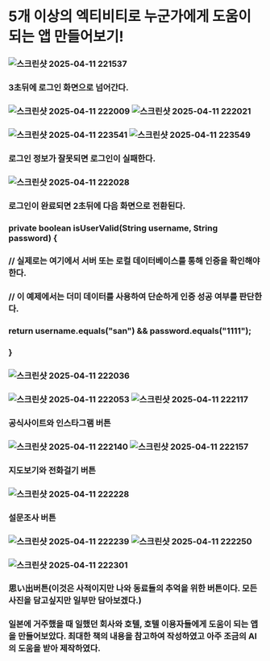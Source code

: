 # 5개 이상의 엑티비티로 누군가에게 도움이 되는 앱 만들어보기!

### ![스크린샷 2025-04-11 221537](https://github.com/user-attachments/assets/efab8743-d6f7-4a3e-81b2-df3e7eb7434b) 
### 3초뒤에 로그인 화면으로 넘어간다. 
### ![스크린샷 2025-04-11 222009](https://github.com/user-attachments/assets/3c7fe0a1-3b69-4eaf-9a6a-8bf62b5f4b55) ![스크린샷 2025-04-11 222021](https://github.com/user-attachments/assets/3707273e-7e09-4700-b007-91bc2869ba87) 
### ![스크린샷 2025-04-11 223541](https://github.com/user-attachments/assets/62bbe837-04f6-45bb-b5a0-9572474e4a44) ![스크린샷 2025-04-11 223549](https://github.com/user-attachments/assets/443bc28f-6283-4f39-9fe8-78b426f9463a)
### 로그인 정보가 잘못되면 로그인이 실패한다.
### ![스크린샷 2025-04-11 222028](https://github.com/user-attachments/assets/01b45a3b-356d-40b2-940a-9da5affb4182) 
### 로그인이 완료되면 2초뒤에 다음 화면으로 전환된다. 
###  private boolean isUserValid(String username, String password) {
###     // 실제로는 여기에서 서버 또는 로컬 데이터베이스를 통해 인증을 확인해야 한다.
###     // 이 예제에서는 더미 데이터를 사용하여 단순하게 인증 성공 여부를 판단한다.
###     return username.equals("san") && password.equals("1111");
###     }
### ![스크린샷 2025-04-11 222036](https://github.com/user-attachments/assets/c46d27a5-5ec4-4c6d-90c3-ecfd906d8583) 
### ![스크린샷 2025-04-11 222053](https://github.com/user-attachments/assets/b0d04404-0aed-4ffa-9158-edebca7d1606) ![스크린샷 2025-04-11 222117](https://github.com/user-attachments/assets/b6da6dd0-cbe9-4c0e-b112-d34368be1ac7) 
### 공식사이트와 인스타그램 버튼
### ![스크린샷 2025-04-11 222140](https://github.com/user-attachments/assets/632cee2a-2c9c-45a0-8212-946b18942857) ![스크린샷 2025-04-11 222157](https://github.com/user-attachments/assets/7d270583-3185-4d3e-af1b-1ae9dd8dbada) 
### 지도보기와 전화걸기 버튼
### ![스크린샷 2025-04-11 222228](https://github.com/user-attachments/assets/2d2c3487-ad3d-4c0a-ac08-d77ffaac055c) 
### 설문조사 버튼
### ![스크린샷 2025-04-11 222239](https://github.com/user-attachments/assets/63833715-ca5f-4d66-9e75-35712afc014a) ![스크린샷 2025-04-11 222250](https://github.com/user-attachments/assets/f1f080c7-0fd2-4487-b649-c86dcc396465)
### ![스크린샷 2025-04-11 222301](https://github.com/user-attachments/assets/156f490a-c1c4-4123-8dd1-a8b8db54c9d5) 
### 思い出버튼(이것은 사적이지만 나와 동료들의 추억을 위한 버튼이다. 모든 사진을 담고싶지만 일부만 담아보겠다.)
### 일본에 거주했을 때 일했던 회사와 호텔, 호텔 이용자들에게 도움이 되는 앱을 만들어보았다. 최대한 책의 내용을 참고하여 작성하였고 아주 조금의 AI의 도움을 받아 제작하였다.









